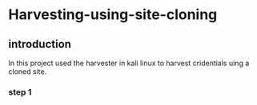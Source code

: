 # Harvesting-using-site-cloning

## introduction
In this project used the harvester in kali linux to harvest cridentials uing a cloned site.
### step 1

<img src ="">
